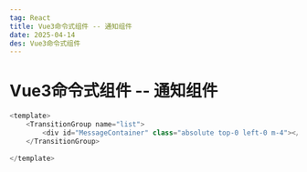 ```yaml
---
tag: React
title: Vue3命令式组件 -- 通知组件
date: 2025-04-14 
des: Vue3命令式组件
---
```


# Vue3命令式组件 -- 通知组件

```js
<template>
    <TransitionGroup name="list">
        <div id="MessageContainer" class="absolute top-0 left-0 m-4"></div>
    </TransitionGroup>
  
</template>
```
